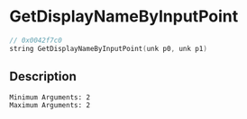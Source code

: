 # GetDisplayNameByInputPoint
```c
// 0x0042f7c0
string GetDisplayNameByInputPoint(unk p0, unk p1)
```
## Description
```
Minimum Arguments: 2
Maximum Arguments: 2
```
